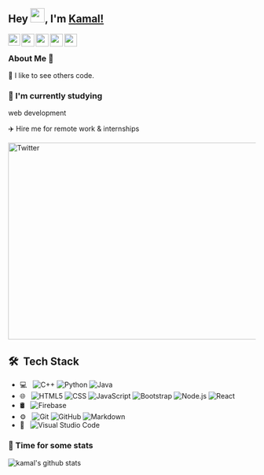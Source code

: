 ## Hey <img src="https://github.com/TheDudeThatCode/TheDudeThatCode/blob/master/Assets/Hi.gif" width="29px">, I'm [Kamal!](https://kamalsinghkhanna.github.io/) 

<a href="http://www.linkedin.com/in/kamal-khanna-0547291b6">
  <img align="left" width="24px" src="https://img.icons8.com/fluency/512/linkedin.png"  />
</a>
<a href="https://twitter.com/_kamalkhanna">
  <img align="left" width="26px" src="https://img.icons8.com/fluency/512/twitter.png" />
</a>
<a href="mailto:kamalsinghkhanna2706@gmail.com">
  <img align="left" color="white" width="26px" src="https://img.icons8.com/fluency/512/gmail-new.png" />
</a>
<a href="https://www.instagram.com/kamal.khanna_/">
  <img align="left" width="26px" src="https://img.icons8.com/fluency/512/instagram-new.png" />
</a>
<a href="https://kamalk.substack.com/p/coming-soon?utm_source=substack&utm_medium=web&utm_campaign=profile_page&showWelcome=true">
  <img align="left" width="26px" src="https://img.icons8.com/external-flaticons-flat-flat-icons/512/external-blog-new-media-flaticons-flat-flat-icons-2.png" />
</a>
<br />

### About Me 🚀

🔭  I like to see others code.

### 🌱 I'm currently studying 
  web development
  
✈️ Hire me for remote work & internships

<img src="https://user-images.githubusercontent.com/71402528/106022694-225cfd80-60ec-11eb-9d3d-78cf6bf8d2ef.gif" height="400px" width="750px" alt="Twitter" align="center">

## 🛠 &nbsp;Tech Stack

- 💻 &nbsp;
  ![C++](https://img.shields.io/badge/-C++-333333?style=flat&logo=C%2B%2B&logoColor=00599C)
  ![Python](https://img.shields.io/badge/-Python-333333?style=flat&logo=python)
  ![Java](https://img.shields.io/badge/-Java-333333?style=flat&logo=Java&logoColor=007396)
- 🌐 &nbsp;
  ![HTML5](https://img.shields.io/badge/-HTML5-333333?style=flat&logo=HTML5)
  ![CSS](https://img.shields.io/badge/-CSS-333333?style=flat&logo=CSS3&logoColor=1572B6)
  ![JavaScript](https://img.shields.io/badge/-JavaScript-333333?style=flat&logo=javascript)
  ![Bootstrap](https://img.shields.io/badge/-Bootstrap-333333?style=flat&logo=bootstrap&logoColor=563D7C)
  ![Node.js](https://img.shields.io/badge/-Node.js-333333?style=flat&logo=node.js)
  ![React](https://img.shields.io/badge/-React-333333?style=flat&logo=react)
- 🛢 &nbsp;
  ![Firebase](https://img.shields.io/badge/-Firebase-333333?style=flat&logo=firebase)
- ⚙️ &nbsp;
  ![Git](https://img.shields.io/badge/-Git-333333?style=flat&logo=git)
  ![GitHub](https://img.shields.io/badge/-GitHub-333333?style=flat&logo=github)
  ![Markdown](https://img.shields.io/badge/-Markdown-333333?style=flat&logo=markdown)
- 🔧 &nbsp;
  ![Visual Studio Code](https://img.shields.io/badge/-Visual%20Studio%20Code-333333?style=flat&logo=visual-studio-code&logoColor=007ACC)


### 🚀 Time for some stats

![kamal's github stats](https://github-readme-stats.vercel.app/api?username=kamalsinghkhanna&show_icons=true&hide_border=true)
<br />
<!-- ![visitors](https://visitor-badge.laobi.icu/badge?page_id=kamalsinghkhanna.visitor-badge)
 -->



<!--
**KamalSinghKhanna/KamalSinghKhanna** is a ✨ _special_ ✨ repository because its `README.md` (this file) appears on your GitHub profile.

Here are some ideas to get you started:

- 🔭 I’m currently working on ...
- 
- 👯 I’m looking to collaborate on ...
- 🤔 I’m looking for help with ...
- 💬 Ask me about ...
- 📫 How to reach me: ...
- 😄 Pronouns: ...
- ⚡ Fun fact: ...
-->
